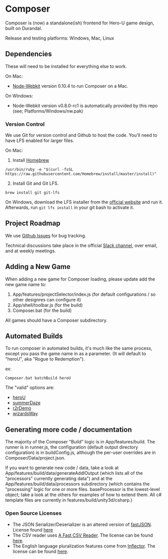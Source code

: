 # Composer

Composer is (now) a standalone(ish) frontend for Hero-U game design, built on Durandal.

Release and testing platforms: Windows, Mac, Linux

## Dependencies

These will need to be installed for everything else to work.

On Mac:
* [Node-Webkit](https://github.com/rogerwang/node-webkit/wiki/Downloads-of-old-versions) version 0.10.4 to run Composer on a Mac.

On Windows:
*  Node-Webkit version v0.8.0-rc1 is automatically provided by this repo (see; Platforms/Windows/nw.pak)

### Version Control

We use Git for version control and Github to host the code. You'll need to have LFS enabled for larger files.

On Mac:

1. Install [Homebrew](https://brew.sh/)
```
/usr/bin/ruby -e "$(curl -fsSL https://raw.githubusercontent.com/Homebrew/install/master/install)"
```
2. Install Git and Git LFS.
```
brew install git git-lfs
```

On Windows, download the LFS installer from the [official website](https://git-lfs.github.com/) and run it. Afterwards, run `git lfs install` in your git bash to activate it.

## Project Roadmap

We use [Github Issues](https://github.com/Transolar/Composer/issues) for bug tracking.

Technical discussions take place in the official [Slack channel](http://hero-u.slack.com), over email, and at weekly meetings.

## Adding a New Game

When adding a new game for Composer loading, please update add the new game name to:
1. App/features/projectSelector/index.js (for default configurations / so other designres can configure it)
2. App/shell/toolbar.js (for the build)
3. Composer.bat (for the build)

All games should have a Composer subdirectory.

## Automated Builds

To run composer in automated builds, it's much like the same process, except you pass the game name in as a parameter.  (It will default to "heroU", aka "Rogue to Redemption").

ex: 
```
Composer.bat batchBuild heroU
```

The "valid" options are:
* [heroU](https://github.com/Transolar/Hero-U)
* [summerDaze](https://github.com/Transolar/SummerDaze)
* [r2rDemo](https://github.com/Transolar/R2R-Demo)
* [wizardsWay](https://github.com/Transolar/WizardWay)

## Generating more code / documentation

The majority of the Composer "Build" logic is in App/features/build.  The runner is in runner.js, the configuration (default output directory configuration) is in buildConfig.js, although the per-user overrides are in Composer/Data/project.json.  

If you want to generate new code / data, take a look at App/features/build/data/generateAddlOutput (which lists all of the "processors" currently generating data") and at the App/features/build/data/processors subdirectory (which contains the "processing" logic for one or more files.  baseProcessor is the lowest-level object; take a look at the others for examples of how to extend them.  All c# template files are currently in features/build/unity3d/csharp.)

### Open Source Licenses

* The JSON Serializer/Deserializer is an altered version of [fastJSON](http://www.codeproject.com/Articles/159450/fastJSON). License found [here](http://www.codeproject.com/info/cpol10.aspx)
* The CSV reader uses [A Fast CSV Reader](http://www.codeproject.com/Articles/9258/A-Fast-CSV-Reader). The license can be found [here](http://opensource.org/licenses/mit-license.php).
* The English language pluralization features come from [Inflector](https://github.com/srkirkland/Inflector). The license can be found [here](https://github.com/srkirkland/Inflector/blob/master/LICENSE.txt).
